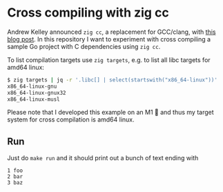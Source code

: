 # Cross compiling with zig cc

Andrew Kelley announced `zig cc`, a replacement for GCC/clang, with [this blog post](https://andrewkelley.me/post/zig-cc-powerful-drop-in-replacement-gcc-clang.html).  In this repository I want to experiment with cross compiling a sample Go project with C dependencies using `zig cc`.

To list compilation targets use `zig targets`, e.g. to list all libc targets for amd64 linux:

```sh
$ zig targets | jq -r '.libc[] | select(startswith("x86_64-linux"))'
x86_64-linux-gnu
x86_64-linux-gnux32
x86_64-linux-musl
```

Please note that I developed this example on an M1 🍏 and thus my target system for cross compilation is amd64 linux.

## Run

Just do `make run` and it should print out a bunch of text ending with

```
1 foo
2 bar
3 baz
```